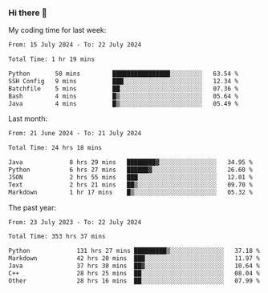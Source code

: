 ### Hi there 👋

My coding time for last week:

<!--START_SECTION:week-->

```txt
From: 15 July 2024 - To: 22 July 2024

Total Time: 1 hr 19 mins

Python       50 mins         ████████████████░░░░░░░░░   63.54 %
SSH Config   9 mins          ███░░░░░░░░░░░░░░░░░░░░░░   12.34 %
Batchfile    5 mins          ██░░░░░░░░░░░░░░░░░░░░░░░   07.36 %
Bash         4 mins          █▒░░░░░░░░░░░░░░░░░░░░░░░   05.64 %
Java         4 mins          █▒░░░░░░░░░░░░░░░░░░░░░░░   05.49 %
```

<!--END_SECTION:week-->

Last month:

<!--START_SECTION:month-->

```txt
From: 21 June 2024 - To: 21 July 2024

Total Time: 24 hrs 18 mins

Java             8 hrs 29 mins   ████████▓░░░░░░░░░░░░░░░░   34.95 %
Python           6 hrs 27 mins   ██████▓░░░░░░░░░░░░░░░░░░   26.60 %
JSON             2 hrs 55 mins   ███░░░░░░░░░░░░░░░░░░░░░░   12.01 %
Text             2 hrs 21 mins   ██▒░░░░░░░░░░░░░░░░░░░░░░   09.70 %
Markdown         1 hr 17 mins    █▒░░░░░░░░░░░░░░░░░░░░░░░   05.32 %
```

<!--END_SECTION:month-->

The past year:

<!--START_SECTION:year-->

```txt
From: 23 July 2023 - To: 22 July 2024

Total Time: 353 hrs 37 mins

Python             131 hrs 27 mins █████████▒░░░░░░░░░░░░░░░   37.18 %
Markdown           42 hrs 20 mins  ███░░░░░░░░░░░░░░░░░░░░░░   11.97 %
Java               37 hrs 38 mins  ██▓░░░░░░░░░░░░░░░░░░░░░░   10.64 %
C++                28 hrs 25 mins  ██░░░░░░░░░░░░░░░░░░░░░░░   08.04 %
Other              28 hrs 16 mins  ██░░░░░░░░░░░░░░░░░░░░░░░   07.99 %
```

<!--END_SECTION:year-->
